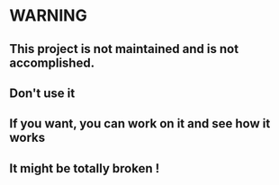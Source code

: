 # WARNING
## This project is not maintained and is not accomplished.
## Don't use it
## If you want, you can work on it and see how it works
## It might be totally broken !
